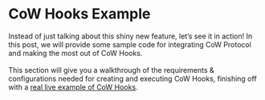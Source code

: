 # CoW Hooks Example

Instead of just talking about this shiny new feature, let’s see it in action! In this post, we will provide some sample code for integrating CoW Protocol and making the most out of CoW Hooks.\
\
This section will give you a walkthrough of the requirements & configurations needed for creating and executing CoW Hooks, finishing off with a [real live example of CoW Hooks](https://docs.cow.fi/overview/cow-hooks/cow-hooks-example/permit-swap-and-bridge-cow-hook).&#x20;
